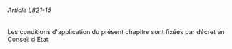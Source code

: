 ###### Article L821-15

Les conditions d'application du présent chapitre sont fixées par décret en Conseil d'Etat

